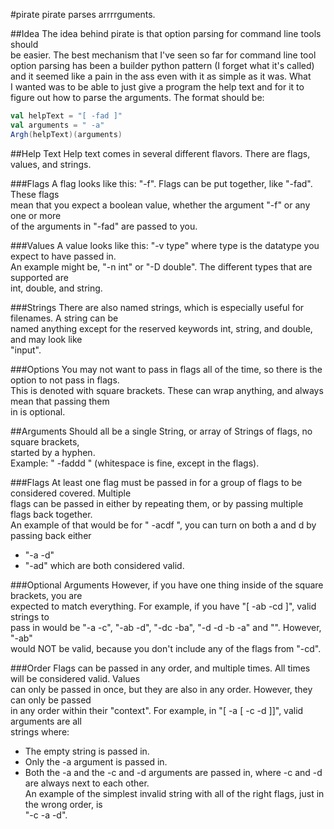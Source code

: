 #pirate
pirate parses arrrrguments.

##Idea
The idea behind pirate is that option parsing for command line tools should  
be easier.  The best mechanism that I've seen so far for command line tool  
option parsing has been a builder python pattern (I forget what it's called)  
and it seemed like a pain in the ass even with it as simple as it was.  What  
I wanted was to be able to just give a program the help text and for it to  
figure out how to parse the arguments.  The format should be:

```scala
val helpText = "[ -fad ]"
val arguments = " -a"
Argh(helpText)(arguments)
```

##Help Text
Help text comes in several different flavors.  There are flags, values, and strings.  

###Flags
A flag looks like this: "-f".  Flags can be put together, like "-fad".  These flags  
mean that you expect a boolean value, whether the argument "-f" or any one or more  
of the arguments in "-fad" are passed to you.

###Values
A value looks like this: "-v type" where type is the datatype you expect to have passed in.  
An example might be, "-n int" or "-D double".  The different types that are supported are  
int, double, and string.

###Strings
There are also named strings, which is especially useful for filenames.  A string can be  
named anything except for the reserved keywords int, string, and double, and may look like  
"input".

###Options
You may not want to pass in flags all of the time, so there is the option to not pass in flags.  
This is denoted with square brackets.  These can wrap anything, and always mean that passing them  
in is optional.

##Arguments
Should all be a single String, or array of Strings of flags, no square brackets,  
started by a hyphen.  
Example: " -faddd " (whitespace is fine, except in the flags).

###Flags
At least one flag must be passed in for a group of flags to be considered covered.  Multiple  
flags can be passed in either by repeating them, or by passing multiple flags back together.  
An example of that would be for " -acdf ", you can turn on both a and d by passing back either  
* "-a -d"
* "-ad"
which are both considered valid.

###Optional Arguments
However, if you have one thing inside of the square brackets, you are  
expected to match everything.  For example, if you have "[ -ab -cd ]", valid strings to  
pass in would be "-a -c",  "-ab -d", "-dc -ba", "-d -d -b -a" and "".  However, "-ab"  
would NOT be valid, because you don't include any of the flags from "-cd".

###Order
Flags can be passed in any order, and multiple times.  All times will be considered valid.  Values  
can only be passed in once, but they are  also in any order.  However, they can only be passed  
in any order within their "context".  For example, in "[ -a [ -c -d ]]", valid arguments are all  
strings where:
* The empty string is passed in.
* Only the -a argument is passed in.
* Both the -a and the -c and -d arguments are passed in, where -c and -d are always next to each other.  
An example of the simplest invalid string with all of the right flags, just in the wrong order, is  
"-c -a -d".